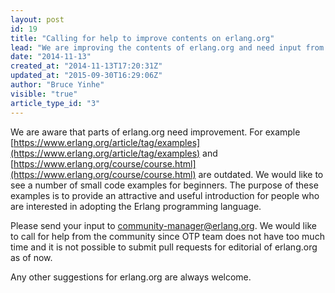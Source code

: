 ```yaml
---
layout: post
id: 19
title: "Calling for help to improve contents on erlang.org"
lead: "We are improving the contents of erlang.org and need input from the community. This is your chance to get your Erlang code examples published. "
date: "2014-11-13"
created_at: "2014-11-13T17:20:31Z"
updated_at: "2015-09-30T16:29:06Z"
author: "Bruce Yinhe"
visible: "true"
article_type_id: "3"
---
```


 We are aware that parts of erlang.org need improvement. For example [https://www.erlang.org/article/tag/examples](https://www.erlang.org/article/tag/examples) and [https://www.erlang.org/course/course.html](https://www.erlang.org/course/course.html) are outdated. We would like to see a number of small code examples for beginners. The purpose of these examples is to provide an attractive and useful introduction for people who are interested in adopting the Erlang programming language. 

 Please send your input to [community-manager@erlang.org](mailto:community-manager@erlang.org). We would like to call for help from the community since OTP team does not have too much time and it is not possible to submit pull requests for editorial of erlang.org as of now. 

 Any other suggestions for erlang.org are always welcome.
